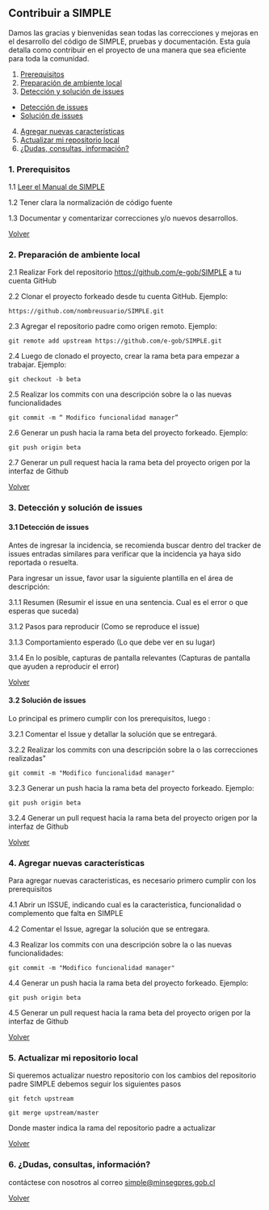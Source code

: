 ## Contribuir a SIMPLE
Damos las gracias y bienvenidas sean todas las correcciones y mejoras en el desarrollo del código de SIMPLE, pruebas y documentación. 
Esta guía detalla como contribuir en el proyecto de una manera que sea eficiente para toda la comunidad.


1. [Prerequisitos](#1-prerequisitos)
2. [Preparación de ambiente local](#2-preparación-de-ambiente-local)
3. [Detección y solución de issues](#3-detección-y-solución-de-issues)
  - [Detección de issues](#3.1-detección-de-issues)
  - [Solución de issues](#3.2-solución-de-issues)
4. [Agregar nuevas características](#4-agregar-nuevas-características)
5. [Actualizar mi repositorio local](#5-actualizar-mi-repositorio-local)
6. [¿Dudas, consultas, información?](#6-dudas-consultas-información)


### 1. Prerequisitos 

1.1 [Leer el Manual de SIMPLE](/docs/SIMPLE.docx)

1.2 Tener clara la normalización de código fuente

1.3 Documentar y comentarizar correcciones y/o nuevos desarrollos.

[Volver](#contribuir-a-simple)


### 2. Preparación de ambiente local

2.1 Realizar Fork del repositorio https://github.com/e-gob/SIMPLE a tu cuenta GitHub

2.2 Clonar el proyecto forkeado desde tu cuenta GitHub. Ejemplo:
  ```console
  https://github.com/nombreusuario/SIMPLE.git
  ```
2.3 Agregar el repositorio padre como origen remoto. Ejemplo:
  ```console
  git remote add upstream https://github.com/e-gob/SIMPLE.git
  ```
2.4 Luego de clonado el proyecto, crear la rama beta para empezar a trabajar. Ejemplo:
  ```console
  git checkout -b beta
  ```
2.5 Realizar los commits con una descripción sobre la o las nuevas  funcionalidades
  ```console
  git commit -m “ Modifico funcionalidad manager”
  ```
2.6 Generar un push hacia la rama beta del proyecto forkeado. Ejemplo:
  ```console
  git push origin beta
  ```
2.7 Generar un pull request hacia la rama beta del proyecto origen por la interfaz de Github

[Volver](#contribuir-a-simple)

### 3. Detección y solución de issues

#### 3.1 Detección de issues 
Antes de ingresar la incidencia, se recomienda buscar dentro del tracker de issues entradas similares 
para verificar que la incidencia ya haya sido reportada o resuelta.

Para ingresar un issue, favor usar la siguiente plantilla en el área de descripción:

3.1.1 Resumen
(Resumir el issue en una sentencia. Cual es el error o que esperas que suceda)

3.1.2 Pasos para reproducir
(Como se reproduce el issue)

3.1.3 Comportamiento esperado
(Lo que debe ver en su lugar)

3.1.4 En lo posible, capturas de pantalla relevantes
(Capturas de pantalla que ayuden a reproducir el error)

[Volver](#contribuir-a-simple)

#### 3.2 Solución de issues
Lo principal es primero cumplir con los prerequisitos, luego :

3.2.1 Comentar el Issue y detallar la solución que se entregará.

3.2.2 Realizar los commits con una descripción sobre la o las correcciones realizadas"
```console
git commit -m "Modifico funcionalidad manager"
```
3.2.3 Generar un push hacia la rama beta del proyecto forkeado. Ejemplo:
```console
git push origin beta
```
3.2.4 Generar un pull request hacia la rama beta del proyecto origen por la interfaz de Github  

[Volver](#contribuir-a-simple)

### 4. Agregar nuevas características
Para agregar nuevas caracteristicas, es necesario primero cumplir con los prerequisitos

4.1 Abrir un ISSUE, indicando cual es la caracteristica, funcionalidad o complemento que falta en SIMPLE

4.2 Comentar el Issue, agregar la solución que se entregara.

4.3 Realizar los commits con una descripción sobre la o las nuevas funcionalidades:
```console
git commit -m "Modifico funcionalidad manager"
```
4.4 Generar un push hacia la rama beta del proyecto forkeado. Ejemplo:
```console
git push origin beta
```
4.5 Generar un pull request hacia la rama beta del proyecto origen por la interfaz de Github 

[Volver](#contribuir-a-simple)

### 5. Actualizar mi repositorio local
 Si queremos actualizar nuestro repositorio con los cambios del repositorio padre SIMPLE debemos seguir los siguientes pasos
```console
git fetch upstream

git merge upstream/master
```
  Donde master indica la rama del repositorio padre a actualizar

[Volver](#contribuir-a-simple)

### 6. ¿Dudas, consultas, información?
contáctese con nosotros al correo simple@minsegpres.gob.cl

[Volver](#contribuir-a-simple)
